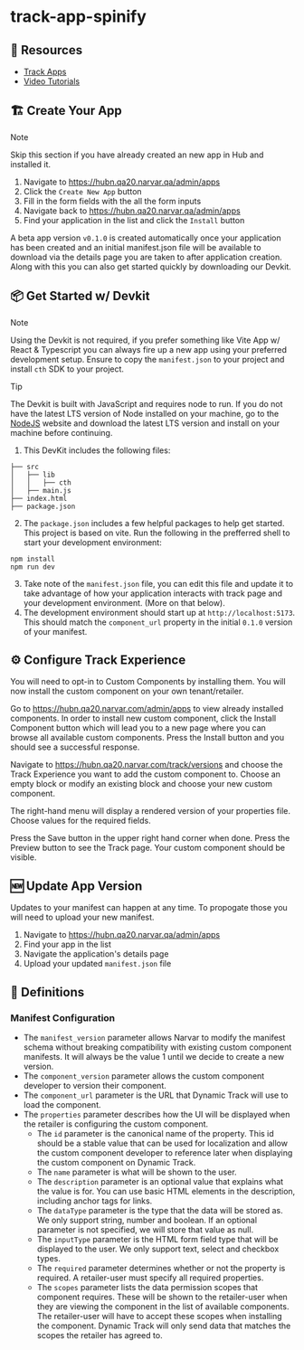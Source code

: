 # track-app-spinify

## 📖 Resources

- [Track Apps](https://hubn.qa20.narvar.qa/admin/apps)
- [Video Tutorials](https://drive.google.com/drive/folders/1UOBbGJByu9Bf-dlaegyYDlOhjanvDGoO?usp=drive_link)

## 🏗️ Create Your App

> [!NOTE]
> Skip this section if you have already created an new app in Hub and
> installed it.

1. Navigate to https://hubn.qa20.narvar.qa/admin/apps
2. Click the `Create New App` button
3. Fill in the form fields with the all the form inputs
4. Navigate back to https://hubn.qa20.narvar.qa/admin/apps
5. Find your application in the list and click the `Install` button

A beta app version `v0.1.0` is created automatically once your application has
been created and an initial manifest.json file will be available to download via
the details page you are taken to after application creation. Along with this
you can also get started quickly by downloading our Devkit.

## 📦 Get Started w/ Devkit

> [!NOTE]
> Using the Devkit is not required, if you prefer something like Vite
> App w/ React & Typescript you can always fire up a new app using your preferred
> development setup. Ensure to copy the `manifest.json` to your project and
> install `cth` SDK to your project.

> [!TIP]
> The Devkit is built with JavaScript and requires node to run. If you do not
> have the latest LTS version of Node installed on your machine, go to the
> [NodeJS](https://nodejs.org/en) website and download the latest LTS version and
> install on your machine before continuing.

1. This DevKit includes the following files:

```
├── src
│   ├── lib
│   │   ├── cth
│   ├── main.js
├── index.html
├── package.json
```

2. The `package.json` includes a few helpful packages to help get started.
   This project is based on vite. Run the following in the prefferred shell to
   start your development environment:

```shell
npm install
npm run dev
```

3. Take note of the `manifest.json` file, you can edit this file and update it
   to take advantage of how your application interacts with track page and your
   development environment. (More on that below).
4. The development environment should start up at `http://localhost:5173`. This
   should match the `component_url` property in the initial `0.1.0` version of
   your manifest.

## ⚙️ Configure Track Experience

You will need to opt-in to Custom Components by installing them. You will now
install the custom component on your own tenant/retailer.

Go to https://hubn.qa20.narvar.com/admin/apps to view already installed
components. In order to install new custom component, click the Install
Component button which will lead you to a new page where you can browse all
available custom components. Press the Install button and you should see a
successful response.

Navigate to https://hubn.qa20.narvar.com/track/versions and choose the Track
Experience you want to add the custom component to. Choose an empty block or
modify an existing block and choose your new custom component.

The right-hand menu will display a rendered version of your properties file.
Choose values for the required fields.

Press the Save button in the upper right hand corner when done. Press the
Preview button to see the Track page. Your custom component should be visible.

## 🆕 Update App Version

Updates to your manifest can happen at any time. To propogate those you will
need to upload your new manifest.

1. Navigate to https://hubn.qa20.narvar.qa/admin/apps
2. Find your app in the list
3. Navigate the application's details page
4. Upload your updated `manifest.json` file

## 🧠 Definitions

### Manifest Configuration

- The `manifest_version` parameter allows Narvar to modify the manifest schema
  without breaking compatibility with existing custom component manifests. It
  will always be the value 1 until we decide to create a new version.
- The `component_version` parameter allows the custom component developer to
  version their component.
- The `component_url` parameter is the URL that Dynamic Track will use to load
  the component.
- The `properties` parameter describes how the UI will be displayed when the
  retailer is configuring the custom component.
  - The `id` parameter is the canonical name of the property. This id should be
    a stable value that can be used for localization and allow the custom
    component developer to reference later when displaying the custom component
    on Dynamic Track.
  - The `name` parameter is what will be shown to the user.
  - The `description` parameter is an optional value that explains what the
    value is for. You can use basic HTML elements in the description, including
    anchor tags for links.
  - The `dataType` parameter is the type that the data will be stored as. We
    only support string, number and boolean. If an optional parameter is not
    specified, we will store that value as null.
  - The `inputType` parameter is the HTML form field type that will be displayed
    to the user. We only support text, select and checkbox types.
  - The `required` parameter determines whether or not the property is required.
    A retailer-user must specify all required properties.
  - The `scopes` parameter lists the data permission scopes that component
    requires. These will be shown to the retailer-user when they are viewing the
    component in the list of available components. The retailer-user will have
    to accept these scopes when installing the component. Dynamic Track will
    only send data that matches the scopes the retailer has agreed to.
